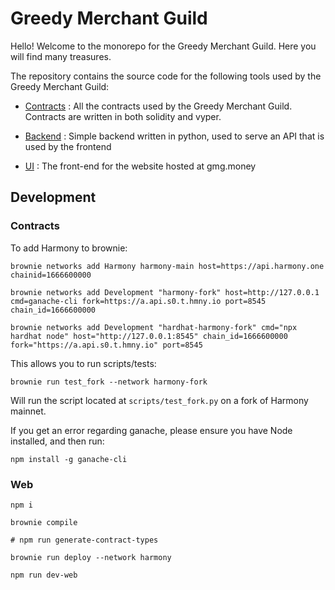 # Greedy Merchant Guild

Hello! Welcome to the monorepo for the Greedy Merchant Guild. Here you will find many treasures.

The repository contains the source code for the following tools used by the Greedy Merchant Guild:

- [Contracts](contracts) : All the contracts used by the Greedy Merchant Guild. Contracts are written in both solidity and vyper.

- [Backend](backend) : Simple backend written in python, used to serve an API that is used by the frontend

- [UI](ui) : The front-end for the website hosted at gmg.money

## Development

### Contracts

To add Harmony to brownie:

```
brownie networks add Harmony harmony-main host=https://api.harmony.one chainid=1666600000

brownie networks add Development "harmony-fork" host=http://127.0.0.1 cmd=ganache-cli fork=https://a.api.s0.t.hmny.io port=8545 chain_id=1666600000

brownie networks add Development "hardhat-harmony-fork" cmd="npx hardhat node" host="http://127.0.0.1:8545" chain_id=1666600000 fork="https://a.api.s0.t.hmny.io" port=8545
```

This allows you to run scripts/tests:

`brownie run test_fork --network harmony-fork`

Will run the script located at `scripts/test_fork.py` on a fork of Harmony mainnet.

If you get an error regarding ganache, please ensure you have Node installed, and then run:

```
npm install -g ganache-cli
```

### Web

```
npm i

brownie compile

# npm run generate-contract-types

brownie run deploy --network harmony

npm run dev-web
```
